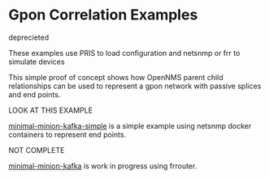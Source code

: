 # Gpon Correlation Examples
deprecieted 

These examples use PRIS to load configuration and netsnmp or frr to simulate devices

This simple proof of concept shows how OpenNMS parent child relationships can be used to represent a gpon network with passive splices and end points.

LOOK AT THIS EXAMPLE

[minimal-minion-kafka-simple](../opennms-gpon-correlation-1/minimal-minion-kafka-simple) is a simple example using netsnmp docker containers to represent end points. 

NOT COMPLETE 

[minimal-minion-kafka](../opennms-gpon-correlation-1/minimal-minion-kafka) is work in progress using frrouter. 
